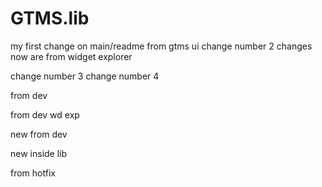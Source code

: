 # GTMS.lib
my first change on main/readme from gtms ui
change number 2
changes now are from widget explorer 

change number 3
change number 4

from dev

from dev wd exp

new from dev

new inside lib

from hotfix